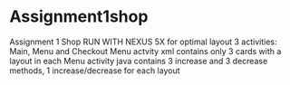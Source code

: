 # Assignment1shop
Assignment 1 Shop
RUN WITH NEXUS 5X for optimal layout
3 activities: Main, Menu and Checkout
Menu actvity xml contains only 3 cards with a layout in each
Menu activity java contains 3 increase and 3 decrease methods, 1 increase/decrease for each layout

